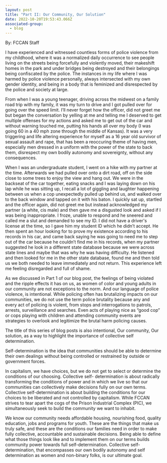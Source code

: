 ```yaml
---
layout: post
title: "Part II: Our Community, Our Solution"
date: 2022-10-20T19:53:43.066Z
associated-group:
  - blog
---
```

By: FCCAN Staff

I have experienced and witnessed countless forms of police violence from my childhood, where it was a normalized daily occurrence to see people living on the streets being forcefully and violently moved, their makeshift homes in the park and under bridges being destroyed and their belongings being confiscated by the police. The instances in my life where I was harmed by police violence personally, always intersected with my own gender identity, and being in a body that is feminized and disrespected by the police and society at large. 

From when I was a young teenager, driving across the midwest on a family road trip with my family, it was my turn to drive and I got pulled over for going over the speed limit. I’ll never forget how the officer, did not greet me but began the conversation by yelling at me and telling me I deserved to get multiple offenses for my actions and asked me to get out of the car and without warning touched me, putting his hands all over my body (I was going 60 in a 40 mph zone through the middle of Kansas). It was a very triggering and life altering experience for myself as a 16 year old survivor of sexual assault and rape, that has been a reoccuring theme of having men, especially men dressed in a uniform with the power of the state to back them, disrespect my own bodily autonomy and sovereignty, without any consequences. 

When I was an undergraduate student, I went on a hike with my partner at the time. Afterwards we had pulled over onto a dirt road, off on the side close to some trees to enjoy the view and hang out. We were in the backseat of the car together, eating snacks and I was laying down on his lap while he was sitting up, I recall a lot of giggling and laughter happening between us when a cop unexpectedly pulled up behind us, and walked over to the back window and tapped on it with his baton. I quickly sat up, startled and the officer again, did not greet me but instead acknowledged my partner (a white, cis male) and then gave me a disgusted look and asked if I was being inappropriate. I froze, unable to respond and he sneered and called me a slut and demanded to see my ID. I did not have a driver's license at the time, so I gave him my student ID which he didn’t accept. He then spent an hour looking for to prove my existence according to his records in his car, and came back saying he was going to need me to step out of the car because he couldn’t find me in his records, when my partner suggested he look in a different state database because we were across state lines and maybe that was why he was having difficulty. He listened and then looked for me in the other state database, found me and then told us we both needed to leave immediately and not return. This experience left me feeling disregarded and full of shame.

As we discussed in Part 1 of our blog post, the feelings of being violated and the ripple effects it has on us, as women of color and young adults in our community are not exceptions to the norm. And our language of police violence, is intentional. While policing often has brutalizing impacts on our communities, we do not use the term police brutality because any and every act of policing is violent, from stops and interrogations to patrols, arrests, surveillance and searches. Even acts of playing nice as “good cop” or cops playing with children and attending community events are strategies to overlook and legitimize the brutal harm policing causes.     

The title of this series of blog posts is also intentional, Our community, Our solution, as a way to highlight the importance of collective self determination.                

Self-determination is the idea that communities should be able to determine their own dealings without being controlled or restrained by outside or government forces. 



In capitalism, we have choices, but we do not get to select or determine the conditions of our choosing. Collective self- determination is about radically transforming the conditions of power and in which we live so that our communities can collectively make decisions fully on our own terms. Collective self-determination is about building the conditions for our choices to be liberated and not controlled by capitalism. While FCCAN strives to tear apart the cogs of the Prison Industrial Complex (PIC), we simultaneously seek to build the community we want to inhabit.                

We know our community needs affordable housing, nourishing food, quality education, jobs and programs for youth. These are the things that make us truly safe, and these are the conditions our families need in order to make fully collective, accountable and sustainable decisions. Being able to define what those things look like and to implement them on our terms builds community power towards full self-determination. Collective self-determination, that encompasses our own bodily autonomy and self determination as women and non-binary folks, is our ultimate goal.